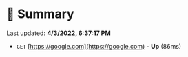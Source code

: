 # 📖 Summary
Last updated: **4/3/2022, 6:37:17 PM**

- `GET` [https://google.com](https://google.com) - **Up** (86ms)
